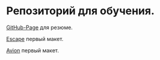 # Репозиторий для обучения.

[GitHub-Page](https://talynovich.github.io/dev/dev/) для резюме.

[Escape](https://talynovich.github.io/dev/escape/) первый макет.

[Avion](https://talynovich.github.io/dev/avion/) первый макет.
